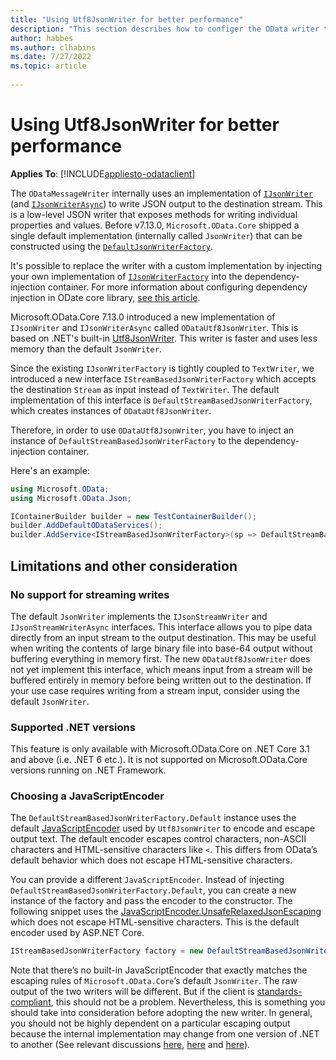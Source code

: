 ```yaml
---
title: "Using Utf8JsonWriter for better performance"
description: "This section describes how to configer the OData writer to use a Utf8JsonWriter-based writer for better performance."
author: habbes
ms.author: clhabins
ms.date: 7/27/2022
ms.topic: article
 
---
```


# Using Utf8JsonWriter for better performance

**Applies To**: [!INCLUDE[appliesto-odataclient](../../includes/appliesto-odatalib-v7.md)]

The `ODataMessageWriter` internally uses an implementation of [`IJsonWriter`](/dotnet/api/microsoft.odata.json.ijsonwriter) (and [`IJsonWriterAsync`](/dotnet/api/microsoft.odata.json.ijsonwriterasync)) to write JSON output to the destination stream. This is a low-level JSON writer that exposes methods for writing individual properties and values. Before v7.13.0, `Microsoft.OData.Core` shipped a single default implementation (internally called `JsonWriter`) that can be constructed using the [`DefaultJsonWriterFactory`](/dotnet/api/microsoft.odata.json.defaultjsonwriterfactory).

It's possible to replace the writer with a custom implementation by injecting your own implementation of [`IJsonWriterFactory`](/dotnet/api/microsoft.odata.json.ijsonwriterfactory) into the dependency-injection container. For more information about configuring dependency injection in ODate core library, [see this article](/odata/odatalib/di-support).

Microsoft.OData.Core 7.13.0 introduced a new implementation of `IJsonWriter` and `IJsonWriterAsync` called `ODataUtf8JsonWriter`. This is based on .NET's built-in [Utf8JsonWriter](/dotnet/api/system.text.json.utf8jsonwriter). This writer is faster and uses less memory than the default `JsonWriter`.

Since the existing `IJsonWriterFactory` is tightly coupled to `TextWriter`, we introduced a new interface `IStreamBasedJsonWriterFactory` which accepts the destination `Stream` as input instead of `TextWriter`. The default implementation of this interface is `DefaultStreamBasedJsonWriterFactory`, which creates instances of `ODataUtf8JsonWriter`.

Therefore, in order to use `ODataUtf8JsonWriter`, you have to inject an instance of `DefaultStreamBasedJsonWriterFactory` to the dependency-injection container.

Here's an example:

```csharp
using Microsoft.OData;
using Microsoft.OData.Json;
```

```c#
IContainerBuilder builder = new TestContainerBuilder();
builder.AddDefaultODataServices();
builder.AddService<IStreamBasedJsonWriterFactory>(sp => DefaultStreamBasedJsonWriterFactory.Default);
```

## Limitations and other consideration

### No support for streaming writes

The default `JsonWriter` implements the `IJsonStreamWriter` and `IJsonStreamWriterAsync` interfaces. This interface allows you to pipe data directly from an input stream to the output destination. This may be useful when writing the contents of large binary file into base-64 output without buffering everything in memory first. The new `ODataUtf8JsonWriter` does not yet implement this interface, which means input from a stream will be buffered entirely in memory before being written out to the destination. If your use case requires writing from a stream input, consider using the default `JsonWriter`.

### Supported .NET versions

This feature is only available with Microsoft.OData.Core on .NET Core 3.1 and above (i.e. .NET 6 etc.). It is not supported on Microsoft.OData.Core versions running on .NET Framework.

### Choosing a JavaScriptEncoder

The `DefaultStreamBasedJsonWriterFactory.Default` instance uses the default [JavaScriptEncoder](/dotnet/api/system.text.encodings.web.javascriptencoder.default) used by `Utf8JsonWriter` to encode and escape output text. The default encoder escapes control characters, non-ASCII characters and HTML-sensitive characters like `<`. This differs from OData’s default behavior which does not escape HTML-sensitive characters.

You can provide a different `JavaScriptEncoder`. Instead of injecting `DefaultStreamBasedJsonWriterFactory.Default`, you can create a new instance of the factory and pass the encoder to the constructor. The following snippet uses the [JavaScriptEncoder.UnsafeRelaxedJsonEscaping](/dotnet/api/system.text.encodings.web.javascriptencoder.unsaferelaxedjsonescaping) which does not escape HTML-sensitive characters. This is the default encoder used by ASP.NET Core.

```c#
IStreamBasedJsonWriterFactory factory = new DefaultStreamBasedJsonWriterFactory(JavaScriptEncoder.UnsafeRelaxedJsonEscaping);
```

Note that there’s no built-in JavaScriptEncoder that exactly matches the escaping rules of `Microsoft.OData.Core`’s default `JsonWriter`. The raw output of the two writers will be different. But if the client is [standards-compliant](https://www.ietf.org/rfc/rfc4627.txt), this should not be a problem. Nevertheless, this is something you should take into consideration before adopting the new writer. In general, you should not be highly dependent on a particular escaping output because the internal implementation may change from one version of .NET to another (See relevant discussions [here](https://github.com/dotnet/runtime/issues/70419), [here](https://github.com/dotnet/runtime/issues/54193) and [here](https://github.com/dotnet/runtime/issues/1564#issuecomment-504780719)).
